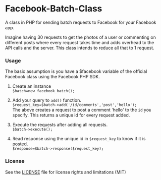 # Facebook-Batch-Class
A class in PHP for sending batch requests to Facebook for your Facebook app.

Imagine having 30 requests to get the photos of a user or commenting on different posts where every request takes time and adds overhead to the API calls and the server. This class intends to reduce all that to 1 request.

### Usage  

The basic assumption is you have a $facebook variable of the official Facebook class using the Facebook PHP SDK.  

1. Create an instance  
`$batch=new facebook_batch();`  

2. Add your query to `add()` function.  
`$request_key=$batch->add('/id/comments','post','hello');`  
The above creates a request to post a comment 'hello' to the `id` you specify. This returns a unique id for every request added.

3. Execute the requests after adding all requests.  
`$batch->execute();`  

4. Read response using the unique id in `$request_key` to know if it is posted.  
`$response=$batch->response($request_key);`

### License
See the [LICENSE](LICENSE.md) file for license rights and limitations (MIT)
